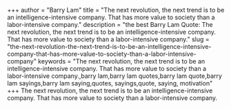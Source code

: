 +++
author = "Barry Lam"
title = "The next revolution, the next trend is to be an intelligence-intensive company. That has more value to society than a labor-intensive company."
description = "the best Barry Lam Quote: The next revolution, the next trend is to be an intelligence-intensive company. That has more value to society than a labor-intensive company."
slug = "the-next-revolution-the-next-trend-is-to-be-an-intelligence-intensive-company-that-has-more-value-to-society-than-a-labor-intensive-company"
keywords = "The next revolution, the next trend is to be an intelligence-intensive company. That has more value to society than a labor-intensive company.,barry lam,barry lam quotes,barry lam quote,barry lam sayings,barry lam saying,quotes, sayings,quote, saying, motivation"
+++
The next revolution, the next trend is to be an intelligence-intensive company. That has more value to society than a labor-intensive company.
